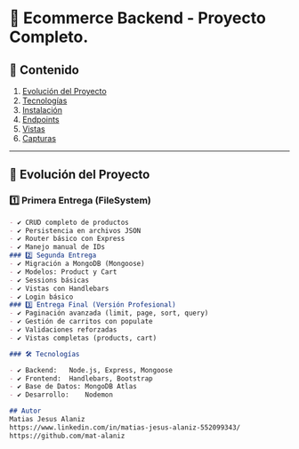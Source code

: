 # 🛒 Ecommerce Backend - Proyecto Completo.

## 📌 Contenido
1. [Evolución del Proyecto](#-evolución-del-proyecto)  
2. [Tecnologías](#-tecnologías)  
3. [Instalación](#-instalación)  
4. [Endpoints](#-endpoints)  
5. [Vistas](#-vistas)  
6. [Capturas](#-capturas)  

---

## 🚀 Evolución del Proyecto

### 1️⃣ Primera Entrega (FileSystem)
```markdown
- ✔️ CRUD completo de productos
- ✔️ Persistencia en archivos JSON
- ✔️ Router básico con Express
- ✔️ Manejo manual de IDs
### 2️⃣ Segunda Entrega
- ✔️ Migración a MongoDB (Mongoose)
- ✔️ Modelos: Product y Cart
- ✔️ Sessions básicas
- ✔️ Vistas con Handlebars
- ✔️ Login básico
### 3️⃣ Entrega Final (Versión Profesional)
- ✔️ Paginación avanzada (limit, page, sort, query)
- ✔️ Gestión de carritos con populate
- ✔️ Validaciones reforzadas
- ✔️ Vistas completas (products, cart)

### 🛠 Tecnologías

- ✔️ Backend:	Node.js, Express, Mongoose
- ✔️ Frontend:	Handlebars, Bootstrap
- ✔️ Base de Datos:	MongoDB Atlas
- ✔️ Desarrollo:	Nodemon

## Autor
Matias Jesus Alaniz
https://www.linkedin.com/in/matias-jesus-alaniz-552099343/
https://github.com/mat-alaniz